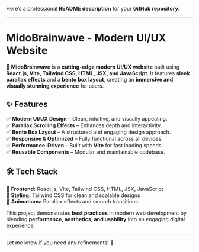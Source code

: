 Here’s a professional **README description** for your **GitHub repository**:  

---

# **MidoBrainwave - Modern UI/UX Website**  

🚀 **MidoBrainwave** is a **cutting-edge modern UI/UX website** built using **React.js, Vite, Tailwind CSS, HTML, JSX, and JavaScript**. It features **sleek parallax effects** and a **bento box layout**, creating an **immersive and visually stunning experience** for users.  

## **✨ Features**  
✅ **Modern UI/UX Design** – Clean, intuitive, and visually appealing.  
✅ **Parallax Scrolling Effects** – Enhances depth and interactivity.  
✅ **Bento Box Layout** – A structured and engaging design approach.  
✅ **Responsive & Optimized** – Fully functional across all devices.  
✅ **Performance-Driven** – Built with **Vite** for fast loading speeds.  
✅ **Reusable Components** – Modular and maintainable codebase.  

## **🛠 Tech Stack**  
🔹 **Frontend:** React.js, Vite, Tailwind CSS, HTML, JSX, JavaScript  
🎨 **Styling:** Tailwind CSS for clean and scalable designs  
📌 **Animations:** Parallax effects and smooth transitions  

This project demonstrates **best practices** in modern web development by blending **performance, aesthetics, and usability** into an engaging digital experience.  

---

Let me know if you need any refinements! 🚀
